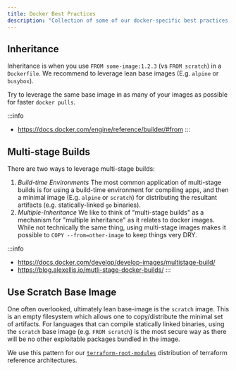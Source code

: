 ```yaml
---
title: Docker Best Practices
description: "Collection of some of our docker-specific best practices."
---
```


## Inheritance

Inheritance is when you use `FROM some-image:1.2.3` (vs `FROM scratch`) in a `Dockerfile`. We recommend to leverage lean base images (E.g. `alpine` or `busybox`).

Try to leverage the same base image in as many of your images as possible for faster `docker pulls`.

:::info
- <https://docs.docker.com/engine/reference/builder/#from>
:::

## Multi-stage Builds

There are two ways to leverage multi-stage builds:

1. *Build-time Environments* The most common application of multi-stage builds is for using a build-time environment for compiling apps, and then a minimal image (E.g. `alpine` or `scratch`) for distributing the resultant artifacts (e.g. statically-linked `go` binaries).
2. *Multiple-Inheritance* We like to think of "multi-stage builds" as a mechanism for "multiple inheritance" as it relates to docker images. While not technically the same thing, using multi-stage images makes it possible to `COPY --from=other-image` to keep things very DRY.

:::info
- <https://docs.docker.com/develop/develop-images/multistage-build/>
- <https://blog.alexellis.io/mutli-stage-docker-builds/>
:::

## Use Scratch Base Image

One often overlooked, ultimately lean base-image is the `scratch` image. This is an empty filesystem which allows one to copy/distribute the minimal set of artifacts. For languages that can compile statically linked binaries, using the `scratch` base image (e.g. `FROM scratch`) is the most secure way as there will be no other exploitable packages bundled in the image.

We use this pattern for our [`terraform-root-modules`](https://github.com/cloudposse/terraform-root-modules) distribution of terraform reference architectures.

